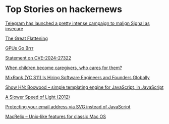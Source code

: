 # Top Stories on hackernews <br />
[Telegram has launched a pretty intense campaign to malign Signal as insecure](https://twitter.com/matthew_d_green/status/1789687898863792453)

[The Great Flattening](https://stratechery.com/2024/the-great-flattening/?access_token=eyJhbGciOiJSUzI1NiIsImtpZCI6InN0cmF0ZWNoZXJ5LnBhc3Nwb3J0Lm9ubGluZSIsInR5cCI6IkpXVCJ9.eyJhdWQiOiJzdHJhdGVjaGVyeS5wYXNzcG9ydC5vbmxpbmUiLCJhenAiOiJIS0xjUzREd1Nod1AyWURLYmZQV00xIiwiZW50Ijp7InVyaSI6WyJodHRwczovL3N0cmF0ZWNoZXJ5LmNvbS8yMDI0L3RoZS1ncmVhdC1mbGF0dGVuaW5nLyJdfSwiZXhwIjoxNzE4MTg4NzMyLCJpYXQiOjE3MTU1OTY3MzIsImlzcyI6Imh0dHBzOi8vYXBpLnBhc3Nwb3J0Lm9ubGluZS9vYXV0aCIsInNjb3BlIjoiZmVlZDpyZWFkIGFydGljbGU6cmVhZCBhc3NldDpyZWFkIGNhdGVnb3J5OnJlYWQgZW50aXRsZW1lbnRzIiwic3ViIjoiV3NyTHlycjZxZW1WQWdFR0NqTW0zNCIsInVzZSI6ImFjY2VzcyJ9.NgkSZcz_OwkjW7TH6FNBKp7iHS1K6VPyf-xlU6tk1kEXbTuBZzP7kwYsU4WIEpXM4Ab-1DZxZhIus-1-1OtQ6HMi5DdJZqKYcCoARikBeSSkWFtPNGAVpBeOnWzYan2eSUrpGXeuKVq7g5aXv6zNDHoMqHuScb9jE7gFMIa4E3BdafrvjIQ0020M6tUQrm5jinP31XBSQrLUUU2cY_M6QjTn5Hh0CjLUUfNbrJz2yBuvC-egYBpyVersqGIHphD7ZDetF225mvWhhSMbpjeVPqXunJ__GjyFjB_Azlwy_k1exgM4wT0auYJe3jI7KGxWPu2gYm2ZlT8A5itGD0npgQ)

[GPUs Go Brrr](https://hazyresearch.stanford.edu/blog/2024-05-12-tk)

[Statement on CVE-2024-27322](https://blog.r-project.org/2024/05/10/statement-on-cve-2024-27322/index.html)

[When children become caregivers, who cares for them?](https://www.csmonitor.com/World/Making-a-difference/2024/0320/When-children-become-caregivers-who-cares-for-them)

[MixRank (YC S11) Is Hiring Software Engineers and Founders Globally]()

[Show HN: Boxwood – simple templating engine for JavaScript, in JavaScript](https://github.com/buxlabs/boxwood)

[A Slower Speed of Light (2012)](http://gamelab.mit.edu/games/a-slower-speed-of-light/)

[Protecting your email address via SVG instead of JavaScript](https://rouninmedia.github.io/protecting-your-email-address-via-svg-instead-of-js/)

[MacRelix – Unix-like features for classic Mac OS](https://www.macrelix.org/)
